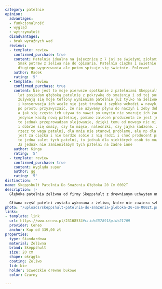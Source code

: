 ```yaml
---
category: patelnie
opinion:
  advantages:
  - funkcjonalność
  - wygląd
  - wytrzymałość
  disadvantages:
  - brak wyraźnych wad
  reviews:
  - template: review
    confirmed_purchase: true
    content: Patelnia idealna na jajecznicę z 7 jaj ze świeżymi ziołami na maśle.
      Smak potraw z żeliwa nie do opisania. Patelnia ciężka i świetnie wykonana. Wymaga
      długiego wygrzewania ale potem spisuje się świetnie. Polecam!
    author: Radek
    rating: '5'
  - template: review
    confirmed_purchase: true
    content: Nie jest to moje pierwsze spotkanie z patelniami Skeppsult, od dwóch
      lat posiadam głęboką patelnię z pokrywką do smażenia i od tej pory w miarę jak
      zużywają się moje teflony wymieniam patelnie już tylko na żeliwne.. A mycie
      i konserwacja ich wcale nie jest trudna i szybko wchodzi w nawyk, trzeba się
      po prostu przyzwyczaić, że nie używamy płynu do naczyń i żeby dobrze je wysuszyć,
      a jak się często ich używa to nawet po umyciu nie smaruję ich żadnym olejem,
      jedynie każdą nową patelnię, pomimo zaleceń producenta że jest już zakonserwowana,
      to jednak przeprowadzam olejowanie, dzięki temu od nowego nic mi nie przywiera
      i dobrze się smaży, czy to mięso, naleśniki, czy jajka sadzone. Jedna ważna
      rzecz to waga patelni, dla mnie nie stanowi problemu, ale np dla mojej mamy
      jest za ciężka i nie bardzo sobie z nią radzi i choć producent przekonuje, że
      to jedna zalet tych patelni, to jednak dla niektórych osób to może być wadą.
      Ja jednak nie zamieniłabym tych patelni na żadne inne
    author: Kinga
    rating: '5'
  - template: review
    confirmed_purchase: true
    content: Wygląda super
    author: gg
    rating: '5'
distinction: ''
name: Skeppshult Patelnia Do Smażenia Głęboka 20 Cm 0002T
description: |-
  Głęboka patelnia żeliwna od firmy Skeppshult z drewnianym uchwytem umożliwia szybkie przygotowanie smażonych potraw. Dzięki impregnacji patelni olejem rzepakowym w procesie produkcji jedzenie nie przywiera do dna podczas gotowania, a naczynie zachowuje lśniący wygląd przez cały czas użytkowania. To patelnia idealna do użytku codziennego.

  Główna część patelni została wykonana z żeliwa, które nie zawiera szkodliwych substancji i jest bezpieczne dla zdrowia. Jednocześnie, dzięki swoim właściwościom, zapewnia trwałość produktu, dba o równomierne rozprowadzanie ciepła podczas smażenia na całej powierzchni naczynia. Dzięki temu jest on odporny na ewentualne odkształcenia i zarysowania. Patelnia w procesie produkcji jest specjalnie impregnowana za pomocą naturalnego oleju rzepakowego. Takie rozwiązanie jest nie tylko przyjazne środowisku, ale także stanowi naturalną powłokę nieprzywierającą. To zapewnia wygodne i szybkie przygotowywanie posiłków. Zaleca się ręczne mycie naczynia ze względu na materiały wykorzystane do jego produkcji.
photo: "/uploads/skeppshult-patelnia-do-smazenia-gleboka-20-cm-0002t.png"
links:
- template: link
  url: https://www.ceneo.pl/23168534#crid=357891&pid=21269
  provider: Ceneo
  anchor: Kup od 339,00 zł
properties:
  type: Standardowa
  material: Żeliwna
  brand: Skeppshult
  size: 20 cm
  shape: okrągła
  coating: Żeliwo
  lid: Nie
  holder: Szwedzkie drewno bukowe
  color: Czarny

---
```

